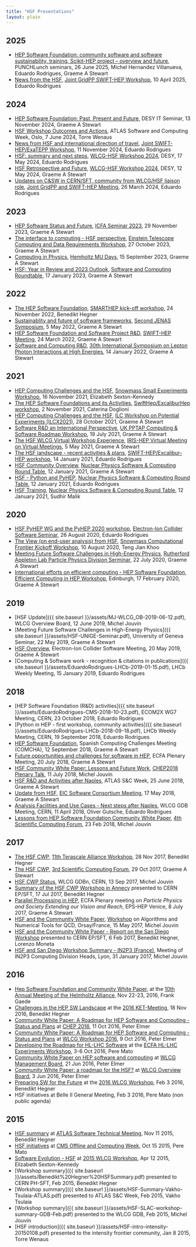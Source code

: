 ```yaml
---
title: "HSF Presentations"
layout: plain
---
```


## 2025

* [HEP Software Foundation: community software and software sustainability, training, Scikit-HEP project – overview and future](https://indico.desy.de/event/49823/), PUNCHLunch seminars, 26 June 2025, Michel Hernandez Villanueva, Eduardo Rodrigues, Graeme A Stewart
* [News from the HSF](https://indico.cern.ch/event/1476120/contributions/6442365/attachments/3047972/5386093/EduardoRodrigues_2025-04-10_SWIFT-HEP-workshop.pdf), [Joint GridPP SWIFT-HEP Workshop](https://indico.cern.ch/event/1476120), 10 April 2025, Eduardo Rodrigues

## 2024

* [HEP Software Foundation: Past, Present and Future](https://doi.org/10.5281/zenodo.14186952), DESY IT Seminar, 13 November 2024, Graeme A Stewart
* [HSF Workshop Outcomes and Actions](https://indico.cern.ch/event/1355750/attachments/2767374/5068691/HSF-DESY-workshop-summary-202406.pdf), ATLAS Software and Computing Week, Oslo, 7 June 2024, Torre Wenaus
* [News from HSF and international direction of travel](https://indico.cern.ch/event/1466097/contributions/6204015/attachments/2964763/5215684/2024-11-11_SWIFT-HEP-workshop.pdf), [Joint SWIFT-HEP/ExaTEPP Workshop](https://indico.cern.ch/event/1466097/), 11 November 2024, Eduardo Rodrigues
* [HSF: summary and next steps](https://indico.cern.ch/event/1369601/contributions/5908515/attachments/2858826/5001186/2024-04-17_HSF-summary-and-next-steps.pdf), [WLCG-HSF Workshop 2024](https://indico.cern.ch/e/wlcg-hsf-2024), DESY, 17 May 2024, Eduardo Rodrigues
* [HSF Retrospective and Future](https://indico.cern.ch/event/1369601/contributions/5908531/attachments/2854575/4992516/HSF%20Retrospective%20and%20Future.pdf), [WLCG-HSF Workshop 2024](https://indico.cern.ch/e/wlcg-hsf-2024), DESY, 12 May 2024, Graeme A Stewart
* [Updates on C&SW in CERN/SFT, community from WLCG/HSF liaison role](https://indico.cern.ch/event/1366954/contributions/5856708/attachments/2827114/4939480/2024-03-26_SWIFT-HEP-workshop.pdf), [Joint GridPP and SWIFT-HEP Meeting](https://indico.cern.ch/event/1366954), 26 March 2024, Eduardo Rodrigues

## 2023

* [HEP Software Status and Future](https://indico.desy.de/event/38293/contributions/152220/attachments/86974/116036/icfa-hep-software.pdf), [ICFA Seminar 2023](https://indico.desy.de/event/38293/overview), 29 November 2023, Graeme A Stewart
* [The interface to computing - HSF perspective](https://indico.ego-gw.it/event/590/contributions/5602/attachments/3074/5475/et-workshop-software.pdf), [Einstein Telescope Computing and Data Requirements Workshop](https://indico.ego-gw.it/event/590/overview), 27 October 2023, Graeme A Stewart
* [Computing in Physics](https://indico.scc.kit.edu/event/3476/contributions/14452/attachments/6696/10532/mu-days-computing-talk.pdf), [Hemholtz MU Days](https://indico.scc.kit.edu/event/3476/overview), 15 September 2023, Graeme A Stewart
* [HSF: Year in Review and 2023 Outlook](https://indico.jlab.org/event/675/contributions/11983/attachments/8777/12655/HEP%20Software%20Foundation,%20S%26C%20Roundtable%20Review.pdf), [Software and Computing Roundtable](https://indico.jlab.org/event/675), 17 January 2023, Graeme A Stewart

## 2022

* [The HEP Software Foundation](https://indico.cern.ch/event/1204125/contributions/5129308/attachments/2553377/4399333/HSF.pdf), [SMARTHEP kick-off workshop](https://indico.cern.ch/event/1204125/), 24 November 2022, Benedikt Hegner
* [Sustainablity and future of software frameworks](https://indico.cern.ch/event/1040535/contributions/4593536/), [Second JENAS Symposium](https://indico.cern.ch/event/1040535/), 5 May 2022, Graeme A Stewart
* [HEP Software Foundation and Software Project R&D](https://indico.cern.ch/event/1127798/contributions/4782002/attachments/2413160/4131126/HSF%20and%20R%26D%20Projects%20Update%20-%20SWIFT-HEP%202022-03.pdf), [SWIFT-HEP Meeting](https://indico.cern.ch/event/1127798/), 24 March 2022, Graeme A Stewart
* [Software and Computing R&D](https://indico.cern.ch/event/949705/contributions/4575453/), [30th International Symposium on Lepton Photon Interactions at High Energies](https://indico.cern.ch/event/949705/), 14 January 2022, Graeme A Stewart

## 2021

* [HEP Computing Challenges and the HSF](https://indico.physics.lbl.gov/event/1756/contributions/6247/), [Snowmass Small Experiments Workshop](https://indico.physics.lbl.gov/event/1756/), 16 November 2021, Elizabeth Sexton-Kennedy
* [The HEP Software Foundations and its Activities](https://indico.cern.ch/event/1033028/contributions/4551806/attachments/2337826/3985074/20211102%20-%20SwiftHEP_Excalibur%20-%20HSF-6.pdf), [SwiftHep/ExcaliburHep workshop](https://indico.cern.ch/event/1033028/), 2 November 2021, Caterina Doglioni
* [HEP Computing Challenges and the HSF](https://agenda.linearcollider.org/event/9211/contributions/49168/), [ILC Workshop on Potential Experiments (ILCX2021)](https://agenda.linearcollider.org/event/9211/), 28 October 2021, Graeme A Stewart
* [Software R&D an International Perspective](https://indico.stfc.ac.uk/event/331/contributions/2168/attachments/667/1172/PPTAP%20Workshop%202021%20-%20International%20R%26D.pdf), [UK PPTAP Computing & Software Roadmap Workshop](https://indico.stfc.ac.uk/event/331/), 19 July 2021, Graeme A Stewart
* [The HSF WLCG Virtual Workshop Experience](https://indico.cern.ch/event/1026363/contributions/4309486/), [IRIS-HEP Virtual Meeting on Virtual Meetings](https://indico.cern.ch/event/1026363/), 5 May 2021, Graeme A Stewart
* [The HSF landscape - recent activities &amp; plans](https://indico.cern.ch/event/976081/contributions/4149153/attachments/2171368/3665976/EduardoRodrigues_2021-01-14_SWIFT-HEP.pdf), [SWIFT-HEP/Excalibur-HEP workshop](https://indico.cern.ch/event/976081/), 14 January 2021, Eduardo Rodrigues
* [HSF Community Overview](https://indico.jlab.org/event/420/contributions/7595/attachments/6350/8412/HSF%20Roundtable%202021-01.pdf), [Nuclear Physics Software &amp; Computing Round Table](https://indico.jlab.org/event/420/), 12 January 2021, Graeme A Stewart
* [HSF - Python and PyHEP](https://indico.jlab.org/event/420/contributions/7596/attachments/6353/8415/EduardoRodrigues-HSF-2021-01-12.pdf), [Nuclear Physics Software &amp; Computing Round Table](https://indico.jlab.org/event/420/), 12 January 2021, Eduardo Rodrigues
* [HSF Training](https://indico.jlab.org/event/420/contributions/7597/attachments/6352/8417/HSF_Training_SoftCompRoundTable_12Jan_2021.pdf), [Nuclear Physics Software &amp; Computing Round Table](https://indico.jlab.org/event/420/), 12 January 2021, Sudhir Malik

## 2020

* [HSF PyHEP WG and the PyHEP 2020 workshop](https://indico.bnl.gov/event/9122/contributions/40797/attachments/30133/47071/EduardoRodrigues_2020-08-26_PyHEP.pdf), [Electron-Ion Collider Software Seminar](https://indico.bnl.gov/event/9122/), 26 August 2020, Eduardo Rodrigues
* [The View (on end-user analysis) from HSF](https://indico.fnal.gov/event/43829/contributions/193756/), [Snowmass Computational Frontier Kickoff Workshop](https://indico.fnal.gov/event/43829/), 10 August 2020, Teng Jian Khoo
* [Meeting Future Software Challenges in High-Energy Physics](https://indico.stfc.ac.uk/event/187/attachments/341/554/RAL_Software_Seminar_Graeme.pdf), [Rutherford
Appleton Lab Particle Physics Division Serminar](https://indico.stfc.ac.uk/event/187/), 22 July 2020, Graeme A Stewart
* [International efforts on efficient computing - HEP Software Foundation](https://indico.ph.ed.ac.uk/event/66/contributions/819/attachments/675/817/ECHEP_HSF_Talk.pdf),
[Efficient Computing in HEP Workshop](https://indico.ph.ed.ac.uk/event/66/), Edinburgh, 17 February 2020, Graeme A Stewart

## 2019

* [HSF Update]({{ site.baseurl }}/assets/MJ-WLCG_OB-2019-06-12.pdf), WLCG Overview Board, 12 June 2019, Michel Jouvin
* [Meeting Future Software Challenges in High-Energy Physics]({{ site.baseurl }}/assets/HSF-UNIGE-Seminar.pdf), University of Geneva Seminar,
  22 May 2019, Graeme A Stewart
* [HSF Overview](https://agenda.infn.it/event/17249/contributions/89882/attachments/63230/76128/HSF_Electron_Ion_Consortium_Talk.pdf), Electron-Ion Collider Software Meeting, 20 May 2019, Graeme A Stewart
* [Computing & Software work - recognition & citations in publications]({{ site.baseurl }}/assets/EduardoRodrigues-LHCb-2019-01-15.pdf), LHCb Weekly Meeting, 15 January 2019, Eduardo Rodrigues

## 2018

* [HEP Software Foundation (R&D) activities]({{ site.baseurl }}/assets/EduardoRodrigues-CMS-2018-10-23.pdf), ECOM2X WG7 Meeting, CERN, 23 October 2018, Eduardo Rodrigues
* [Python in HEP - first workshop, community activities]({{ site.baseurl }}/assets/EduardoRodrigues-LHCb-2018-09-18.pdf), LHCb Weekly Meeting, CERN, 19 September 2018, Eduardo Rodrigues
* [HEP Software Foundation](https://indico.ific.uv.es/event/3438/contributions/9763/attachments/6464/7304/COMCHA_HSF_Presentation.pdf), Spanish Computing Challenges Meeting (COMCHA), 12 September 2018, Graeme A Stewart
* [Future opportunities and challenges for software in HEP](https://indico.cern.ch/event/730568/contributions/3011127/attachments/1690167/2719313/Software-Opportunities-and-Challenges.pdf), ECFA Plenary Meeting, 20 July 2018, Graeme A Stewart
* [HSF Community White Paper: Lessons and Future Work](https://indico.cern.ch/event/587955/contributions/3012294/attachments/1681524/2708636/CHEP18_-_CWP_Lessons_and_Future_Work.pdf), [CHEP2018 Plenary Talk](https://indico.cern.ch/event/587955/timetable/#20180711), 11 July 2018, Michel Jouvin
* [HSF R&D and Activities after Naples](https://indico.cern.ch/event/740548/attachments/1676548/2692723/HSF_RD_and_Activities.pdf), ATLAS S&C Week, 25 June 2018, Graeme A Stewart
* [Update from HSF](https://www.jlab.org/indico/event/264/session/8/contribution/19/material/slides/0.pdf), [EIC Software Consortium Meeting](https://www.jlab.org/indico/event/264/other-view?view=standard), 17 May 2018, Graeme A Stewart
* [Analysis Facilities and Use Cases - Next steps after Naples](https://indico.cern.ch/event/651352/contributions/2960311/attachments/1631159/2600427/2018-04-11_GDB-CERN_EduardoRodrigues.pdf), WLCG GDB Meeting, CERN, 11 April 2018, Oliver Gutsche, Eduardo Rodrigues
* [Lessons from HEP Software Foundation Community White Paper](https://indico.cern.ch/event/702775/contributions/2882384/attachments/1597819/2547448/HEP-Computing-After-CWP.pdf), [4th Scientific Computing Forum](https://indico.cern.ch/event/702775/), 23 Feb 2018, Michel Jouvin

## 2017

* [The HSF CWP](https://indico.desy.de/indico/event/18681/session/8/contribution/114/material/slides/0.pdf), [11th Terascale Alliance Workshop](https://indico.desy.de/indico/event/18681/), 28 Nov 2017, Benedikt Hegner
* [The HSF CWP](https://indico.cern.ch/event/663273/contributions/2708178/attachments/1545100/2431717/HSF-CWP-Roadmap.pdf), [3rd Scientific Computing Forum](https://indico.cern.ch/event/663273/), 29 Oct 2017, Graeme A Stewart
* [HSF CWP Status](https://indico.cern.ch/event/578990/contributions/2720743/attachments/1522280/2381911/CWP_Status_-_GDB_20170913.pdf), WLCG GDBn, CERN, 13 Sep 2017, Michel Jouvin
* [Summary of the HSF CWP Workshop in Annecy](https://indico.cern.ch/event/651834/contributions/2652777/attachments/1493614/2322911/HSF2017AnnecySummary.pdf) presented to CERN EP/SFT, 17 Jul 2017, Benedikt Hegner
* [Parallel Processing in HEP](https://indico.cern.ch/event/466934/contributions/2524830/attachments/1490098/2315783/hep-parallel-v3.pdf), ECFA Plenary meeting on *Particle Physics and Society Extending our Vision and Reach*, EPS-HEP Venice, 8 July 2017, Graeme A Stewart
* [HSF and the Community White Paper](https://indico.lal.in2p3.fr/event/3473/session/1/contribution/2/material/slides/0.pdf), [Workshop](https://indico.lal.in2p3.fr/event/3473/timetable/#20170515.detailed) on Algorithms and Numerical Tools for QCD, Orsay/France, 15 May 2017, Michel Jouvin
* [HSF and the Community White Paper - Report on the San Diego Workshop](https://indico.cern.ch/event/609308/contributions/2456640/attachments/1407318/2150983/HSF_workshopSanDiego.pdf) presented to CERN EP/SFT, 6 Feb 2017, Benedikt Hegner, Lorenzo Moneta
* [HSF and San Diego Workshop Summary - IN2P3 (France)](https://indico.in2p3.fr/event/14075/session/4/contribution/20/material/slides/0.pdf), Meeting of IN2P3 Computing Division Heads, Lyon, 31 January 2017, Michel Jouvin

## 2016

* [Hep Software Foundation and Community White Paper](https://indico.desy.de/getFile.py/access?contribId=17&sessionId=7&resId=0&materialId=slides&confId=15730), at the [10th Annual Meeting of the Helmholtz Alliance](https://indico.desy.de/conferenceOtherViews.py?view=standard&confId=15730), Nov 22-23, 2016, Frank Gaede
* [Challenges in the HEP SW Landscape](https://indico.desy.de/event/16073/contributions/21277/attachments/14131/17989/HEP_Software_Hegner.pdf) at the [2016 KET-Meeting](https://indico.desy.de/conferenceDisplay.py?confId=16073), 18 Nov 2016, Benedikt Hegner
* [Community White Paper: A Roadmap for HEP Software and Computing - Status and Plans](https://indico.cern.ch/event/505613/contributions/2323238/attachments/1352966/2043354/20161011-chep-cwp-plenary.pdf) at [CHEP 2016](http://chep2016.org), 11 Oct 2016, Peter Elmer
* [Community White Paper: A Roadmap for HEP Software and Computing - Status and Plans](https://indico.cern.ch/event/555063/contributions/2330979/attachments/1350889/2039355/20161009-wlcg-pre-chep-cwp.pdf) at [WLCG Workshop 2016](https://indico.cern.ch/event/555063/), 9 Oct 2016, Peter Elmer
* [Developing the Roadmap for HL-LHC Software](https://indico.cern.ch/event/524795/contributions/2236597/attachments/1347925/2033396/LHC-Software-Roadmap.pdf)
   at the [ECFA HL-LHC Experiments Workshop](https://indico.cern.ch/event/524795/timetable/), 3-6 Oct 2016, Pere Mato
* [Community White Paper on HEP software and computing](https://indico.cern.ch/event/536788/contributions/2181213/attachments/1295815/1932438/20160621-wlcg-mb-s2i2-hsf-cwp.pdf) at [WLCG Management Board](https://indico.cern.ch/event/536788/), 21 Jun 2016, Peter Elmer
* [Community White Paper: a roadmap for the HSF?](https://indico.cern.ch/event/468475/contributions/2176639/attachments/1284555/1909827/20160603-hsf-community-whitepaper-gdb-overview-board.pdf) at [WLCG Overview Board](https://indico.cern.ch/event/468475/), 3 Jun 2016, Peter Elmer
* [Preparing SW for the Future](https://indico.cern.ch/event/433164/contribution/21/attachments/1221971/1786949/WLCGworkshop2016SW2.pdf) at the [2016 WLCG Workshop](https://indico.cern.ch/event/433164/), Feb 3 2016, Benedikt Hegner
* HSF initiatives at Belle II General Meeting, Feb 3 2016, Pere Mato (non public agenda)

## 2015

* [HSF summary](https://indico.cern.ch/event/395887/session/5/contribution/12/attachments/1185905/1719290/HSF_111115.pdf) at [ATLAS Software Technical Meeting](https://indico.cern.ch/event/395887/other-view?view=standard), Nov 11 2015, Benedikt Hegner
* [HSF initiatives](https://indico.cern.ch/event/454984/contribution/3/attachments/1171114/1690747/HEP_Software_Foundation_HSF__CMS_Meeting_20151015.pdf) at [CMS Offline and Computing Week](https://indico.cern.ch/event/454984/), Oct 15 2015, Pere Mato
* [Software Evolution - HSF](https://indico.cern.ch/event/345619/session/1/contribution/13/attachments/681171/935779/WLCG_HSF.pdf) at [2015 WLCG Workshop](https://indico.cern.ch/event/345619/), Apr 12 2015, Elizabeth Sexton-Kennedy
* [Workshop summary]({{ site.baseurl }}/assets/Benedikt%20Hegner%20HSFSummary.pdf) presented to CERN PH-SFT, Feb 2015, Benedikt Hegner
* [Workshop summary]({{ site.baseurl }}/assets/HSF-Summary-Vakho-Tsulaia-ATLAS.pdf) presented to ATLAS S&C Week, Feb 2015, Vakho Tsulaia
* [Workshop summary]({{ site.baseurl }}/assets/HSF-SLAC-workshop-summary-GDB-Feb.pdf) presented to the WLCG GDB, Feb 2015, Michel Jouvin
* [HSF introduction]({{ site.baseurl }}/assets/HSF-intro-intensity-20150108.pdf) presented to the intensity frontier community, Jan 8 2015, Torre Wenaus
